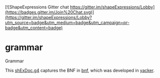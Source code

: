 [![ShapeExpressions Gitter chat https://gitter.im/shapeExpressions/Lobby](https://badges.gitter.im/Join%20Chat.svg)](https://gitter.im/shapeExpressions/Lobby?utm_source=badge&utm_medium=badge&utm_campaign=pr-badge&utm_content=badge)
# grammar
Grammar

This [shExDoc.g4](shExDoc.g4 "ShExC grammar") captures the BNF in [bnf](bnf), which was developed in [yacker](http://www.w3.org/2005/01/yacker/uploads/ShEx2 "yacker ShExC playground").
